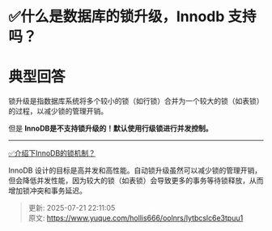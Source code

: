 # ✅什么是数据库的锁升级，Innodb 支持吗？

# 典型回答


锁升级是指数据库系统将多个较小的锁（如行锁）合并为一个较大的锁（如表锁）的过程，以减少锁的管理开销。



但是 **InnoDB是不支持锁升级的！默认使用行级锁进行并发控制。**

****

[✅介绍下InnoDB的锁机制？](https://www.yuque.com/hollis666/oolnrs/rgdoek)



InnoDB 设计的目标是高并发和高性能。自动锁升级虽然可以减少锁的管理开销，但会降低并发性能，因为较大的锁（如表锁）会导致更多的事务等待锁释放，从而增加锁冲突和事务延迟。



> 更新: 2025-07-21 22:11:05  
> 原文: <https://www.yuque.com/hollis666/oolnrs/lytbcslc6e3tpuu1>